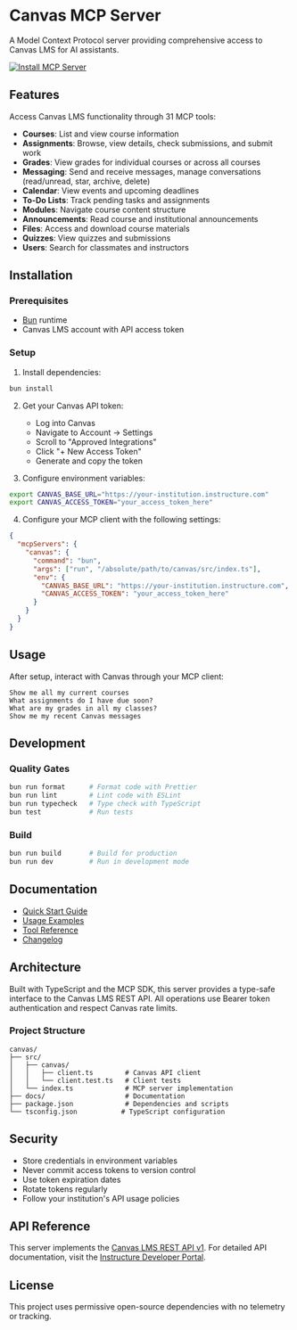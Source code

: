 # Canvas MCP Server

A Model Context Protocol server providing comprehensive access to Canvas LMS for AI assistants.

[![Install MCP Server](https://cursor.com/deeplink/mcp-install-dark.svg)](https://cursor.com/en-US/install-mcp?name=canvas&config=eyJjb21tYW5kIjoiYnVuIiwiYXJncyI6WyJydW4iLCIvYWJzb2x1dGUvcGF0aC90by9jYW52YXMvc3JjL2luZGV4LnRzIl0sImVudiI6eyJDQU5WQVNfQkFTRV9VUkwiOiJodHRwczovL3lvdXItaW5zdGl0dXRpb24uaW5zdHJ1Y3R1cmUuY29tIiwiQ0FOVkFTX0FDQ0VTU19UT0tFTiI6InlvdXJfYWNjZXNzX3Rva2VuX2hlcmUifX0%3D)

## Features

Access Canvas LMS functionality through 31 MCP tools:

- **Courses**: List and view course information
- **Assignments**: Browse, view details, check submissions, and submit work
- **Grades**: View grades for individual courses or across all courses
- **Messaging**: Send and receive messages, manage conversations (read/unread, star, archive, delete)
- **Calendar**: View events and upcoming deadlines
- **To-Do Lists**: Track pending tasks and assignments
- **Modules**: Navigate course content structure
- **Announcements**: Read course and institutional announcements
- **Files**: Access and download course materials
- **Quizzes**: View quizzes and submissions
- **Users**: Search for classmates and instructors

## Installation

### Prerequisites

- [Bun](https://bun.sh) runtime
- Canvas LMS account with API access token

### Setup

1. Install dependencies:
```bash
bun install
```

2. Get your Canvas API token:
   - Log into Canvas
   - Navigate to Account → Settings
   - Scroll to "Approved Integrations"
   - Click "+ New Access Token"
   - Generate and copy the token

3. Configure environment variables:
```bash
export CANVAS_BASE_URL="https://your-institution.instructure.com"
export CANVAS_ACCESS_TOKEN="your_access_token_here"
```

4. Configure your MCP client with the following settings:
```json
{
  "mcpServers": {
    "canvas": {
      "command": "bun",
      "args": ["run", "/absolute/path/to/canvas/src/index.ts"],
      "env": {
        "CANVAS_BASE_URL": "https://your-institution.instructure.com",
        "CANVAS_ACCESS_TOKEN": "your_access_token_here"
      }
    }
  }
}
```

## Usage

After setup, interact with Canvas through your MCP client:

```
Show me all my current courses
What assignments do I have due soon?
What are my grades in all my classes?
Show me my recent Canvas messages
```

## Development

### Quality Gates

```bash
bun run format      # Format code with Prettier
bun run lint        # Lint code with ESLint
bun run typecheck   # Type check with TypeScript
bun test            # Run tests
```

### Build

```bash
bun run build       # Build for production
bun run dev         # Run in development mode
```

## Documentation

- [Quick Start Guide](docs/QUICKSTART.md)
- [Usage Examples](docs/USAGE.md)
- [Tool Reference](docs/TOOLS.md)
- [Changelog](docs/CHANGELOG.md)

## Architecture

Built with TypeScript and the MCP SDK, this server provides a type-safe interface to the Canvas LMS REST API. All operations use Bearer token authentication and respect Canvas rate limits.

### Project Structure

```
canvas/
├── src/
│   ├── canvas/
│   │   ├── client.ts        # Canvas API client
│   │   └── client.test.ts   # Client tests
│   └── index.ts             # MCP server implementation
├── docs/                    # Documentation
├── package.json             # Dependencies and scripts
└── tsconfig.json           # TypeScript configuration
```

## Security

- Store credentials in environment variables
- Never commit access tokens to version control
- Use token expiration dates
- Rotate tokens regularly
- Follow your institution's API usage policies

## API Reference

This server implements the [Canvas LMS REST API v1](https://canvas.instructure.com/doc/api/). For detailed API documentation, visit the [Instructure Developer Portal](https://developerdocs.instructure.com/).

## License

This project uses permissive open-source dependencies with no telemetry or tracking.
